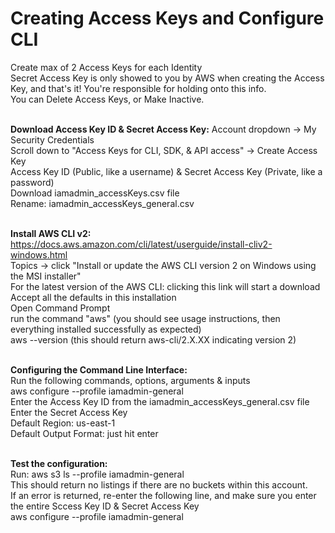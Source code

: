 # Creating Access Keys and Configure CLI

Create max of 2 Access Keys for each Identity \
Secret Access Key is only showed to you by AWS when creating the Access Key, and that's it! You're responsible for holding onto this info. \
You can Delete Access Keys, or Make Inactive.

\
**Download Access Key ID & Secret Access Key:**
Account dropdown → My Security Credentials \
Scroll down to "Access Keys for CLI, SDK, & API access" → Create Access Key \
Access Key ID (Public, like a username) & Secret Access Key (Private, like a password) \
Download iamadmin_accessKeys.csv file \
Rename: iamadmin_accessKeys_general.csv

\
**Install AWS CLI v2:** \
https://docs.aws.amazon.com/cli/latest/userguide/install-cliv2-windows.html \
Topics → click "Install or update the AWS CLI version 2 on Windows using the MSI installer" \
For the latest version of the AWS CLI: clicking this link will start a download \
Accept all the defaults in this installation \
Open Command Prompt \
run the command "aws" (you should see usage instructions, then everything installed successfully as expected) \
aws --version (this should return aws-cli/2.X.XX indicating version 2)

\
**Configuring the Command Line Interface:** \
Run the following commands, options, arguments & inputs \
aws configure --profile iamadmin-general \
Enter the Access Key ID from the iamadmin_accessKeys_general.csv file \
Enter the Secret Access Key \
Default Region: us-east-1 \
Default Output Format: just hit enter

\
**Test the configuration:** \
Run: aws s3 ls --profile iamadmin-general \
This should return no listings if there are no buckets within this account. \
If an error is returned, re-enter the following line, and make sure you enter the entire Sccess Key ID & Secret Access Key \
aws configure --profile iamadmin-general

